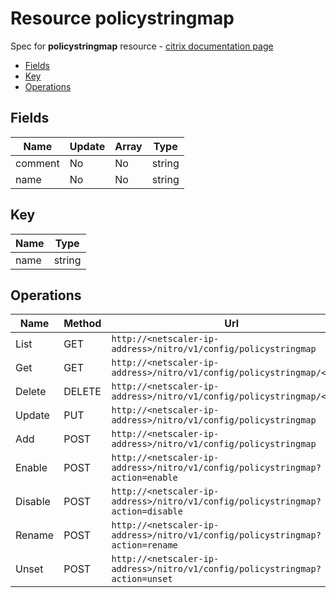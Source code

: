 # Resource policystringmap

Spec for **policystringmap** resource - [citrix documentation page](https://developer-docs.citrix.com/projects/netscaler-nitro-api/en/11.0/configuration/policy/policystringmap/policystringmap/)

- [Fields](#fields)
- [Key](#key)
- [Operations](#operations)

## Fields

| Name | Update | Array | Type |
|----|----|----|----|
|comment|No|No|string|
|name|No|No|string|

## Key

| Name | Type |
|----|----|
| name | string |

## Operations

| Name | Method | Url |
|----|----|----|
| List | GET | `http://<netscaler-ip-address>/nitro/v1/config/policystringmap` |
| Get | GET | `http://<netscaler-ip-address>/nitro/v1/config/policystringmap/<name>` |
| Delete | DELETE | `http://<netscaler-ip-address>/nitro/v1/config/policystringmap/<name>` |
| Update | PUT | `http://<netscaler-ip-address>/nitro/v1/config/policystringmap` |
| Add | POST | `http://<netscaler-ip-address>/nitro/v1/config/policystringmap` |
| Enable | POST | `http://<netscaler-ip-address>/nitro/v1/config/policystringmap?action=enable` |
| Disable | POST | `http://<netscaler-ip-address>/nitro/v1/config/policystringmap?action=disable` |
| Rename | POST | `http://<netscaler-ip-address>/nitro/v1/config/policystringmap?action=rename` |
| Unset | POST | `http://<netscaler-ip-address>/nitro/v1/config/policystringmap?action=unset` |

